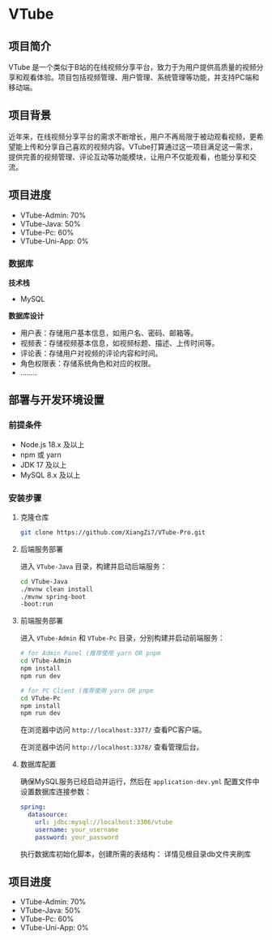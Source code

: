 # VTube

## 项目简介

VTube 是一个类似于B站的在线视频分享平台，致力于为用户提供高质量的视频分享和观看体验。项目包括视频管理、用户管理、系统管理等功能，并支持PC端和移动端。

## 项目背景

近年来，在线视频分享平台的需求不断增长，用户不再局限于被动观看视频，更希望能上传和分享自己喜欢的视频内容。VTube打算通过这一项目满足这一需求，提供完善的视频管理、评论互动等功能模块，让用户不仅能观看，也能分享和交流。

## 项目进度

- VTube-Admin: 70%
- VTube-Java: 50%
- VTube-Pc: 60%
- VTube-Uni-App: 0%

### 数据库

**技术栈**

- MySQL

**数据库设计**

- 用户表：存储用户基本信息，如用户名、密码、邮箱等。
- 视频表：存储视频基本信息，如视频标题、描述、上传时间等。
- 评论表：存储用户对视频的评论内容和时间。
- 角色权限表：存储系统角色和对应的权限。
- ........

## 部署与开发环境设置

### 前提条件

- Node.js 18.x 及以上
- npm 或 yarn
- JDK 17 及以上
- MySQL 8.x 及以上

### 安装步骤

1. 克隆仓库
    ```bash
    git clone https://github.com/XiangZi7/VTube-Pro.git
    ```

2. 后端服务部署

   进入 `VTube-Java` 目录，构建并启动后端服务：
    ```bash
    cd VTube-Java
    ./mvnw clean install
    ./mvnw spring-boot
   -boot:run
    ```

3. 前端服务部署

   进入 `VTube-Admin` 和 `VTube-Pc` 目录，分别构建并启动前端服务：
    ```bash
    # for Admin Panel (推荐使用 yarn OR pnpm
    cd VTube-Admin
    npm install
    npm run dev

    # for PC Client (推荐使用 yarn OR pnpm
    cd VTube-Pc
    npm install
    npm run dev
    ```

   在浏览器中访问 `http://localhost:3377/` 查看PC客户端。

   在浏览器中访问 `http://localhost:3378/` 查看管理后台。

4. 数据库配置

   确保MySQL服务已经启动并运行，然后在 `application-dev.yml` 配置文件中设置数据库连接参数：
    ```yaml
    spring:
      datasource:
        url: jdbc:mysql://localhost:3306/vtube
        username: your_username
        password: your_password
    ```

   执行数据库初始化脚本，创建所需的表结构：
   详情见根目录db文件夹刷库
    
## 项目进度

- VTube-Admin: 70%
- VTube-Java: 50%
- VTube-Pc: 60%
- VTube-Uni-App: 0%
